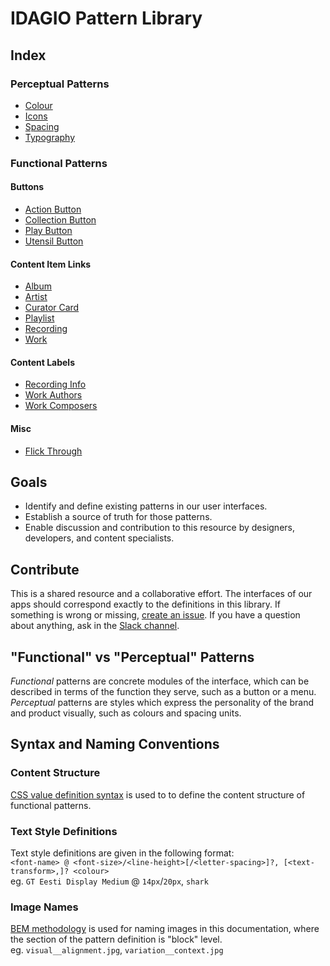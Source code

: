 # IDAGIO Pattern Library

## Index

### Perceptual Patterns
- [Colour](perceptual/colour)
- [Icons](perceptual/icons)
- [Spacing](perceptual/spacing)
- [Typography](perceptual/typography)

### Functional Patterns
#### Buttons
- [Action Button](functional/buttons/action-button)
- [Collection Button](functional/buttons/collection-button)
- [Play Button](functional/buttons/play-button)
- [Utensil Button](functional/buttons/utensil-button)

#### Content Item Links
- [Album](functional/content-item-links/album)
- [Artist](functional/content-item-links/artist)
- [Curator Card](functional/content-item-links/curator-card)
- [Playlist](functional/content-item-links/playlist)
- [Recording](functional/content-item-links/recording)
- [Work](functional/content-item-links/work)

#### Content Labels
- [Recording Info](functional/content-labels/recording-info)
- [Work Authors](functional/content-labels/work-authors)
- [Work Composers](functional/content-labels/work-composers)

#### Misc
- [Flick Through](functional/misc/flick-through)

## Goals
- Identify and define existing patterns in our user interfaces.
- Establish a source of truth for those patterns.
- Enable discussion and contribution to this resource by designers, developers, and content specialists.

## Contribute
This is a shared resource and a collaborative effort. The interfaces of our apps should correspond exactly to the definitions in this library. If something is wrong or missing, [create an issue](https://github.com/IDAGIO/idagio-pattern-library/issues). If you have a question about anything, ask in the [Slack channel](https://idagio.slack.com/messages/C91FD96HE/).

## "Functional" vs "Perceptual" Patterns

*Functional* patterns are concrete modules of the interface, which can be described in terms of the function they serve, such as a button or a menu.
*Perceptual* patterns are styles which express the personality of the brand and product visually, such as colours and spacing units.

## Syntax and Naming Conventions
### Content Structure
[CSS value definition syntax](https://developer.mozilla.org/en-US/docs/Web/CSS/Value_definition_syntax) is used to to define the content structure of functional patterns.

### Text Style Definitions
Text style definitions are given in the following format:  
`<font-name> @ <font-size>/<line-height>[/<letter-spacing>]?, [<text-transform>,]? <colour>`  
eg. `GT Eesti Display Medium` @ `14px`/`20px`, `shark`

### Image Names
[BEM methodology](http://getbem.com/) is used for naming images in this documentation, where the section of the pattern definition is "block" level.  
eg. `visual__alignment.jpg`, `variation__context.jpg`
